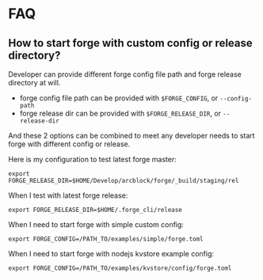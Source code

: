 # FAQ

## How to start forge with custom config or release directory?

Developer can provide different forge config file path and forge release directory at will.

- forge config file path can be provided with `$FORGE_CONFIG`, or `--config-path`
- forge release dir can be provided with `$FORGE_RELEASE_DIR`, or `--release-dir`

And these 2 options can be combined to meet any developer needs to start forge with different config or release.

Here is my configuration to test latest forge master:

```shell
export FORGE_RELEASE_DIR=$HOME/Develop/arcblock/forge/_build/staging/rel
```

When I test with latest forge release:

```shell
export FORGE_RELEASE_DIR=$HOME/.forge_cli/release
```

When I need to start forge with simple custom config:

```shell
export FORGE_CONFIG=/PATH_TO/examples/simple/forge.toml
```

When I need to start forge with nodejs kvstore example config:

```shell
export FORGE_CONFIG=/PATH_TO/examples/kvstore/config/forge.toml
```

